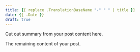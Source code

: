 ```yaml
---
title: {{ replace .TranslationBaseName "-" " " | title }}
date: {{ .Date }}
draft: true
---
```


Cut out summary from your post content here.

<!--more-->

The remaining content of your post.